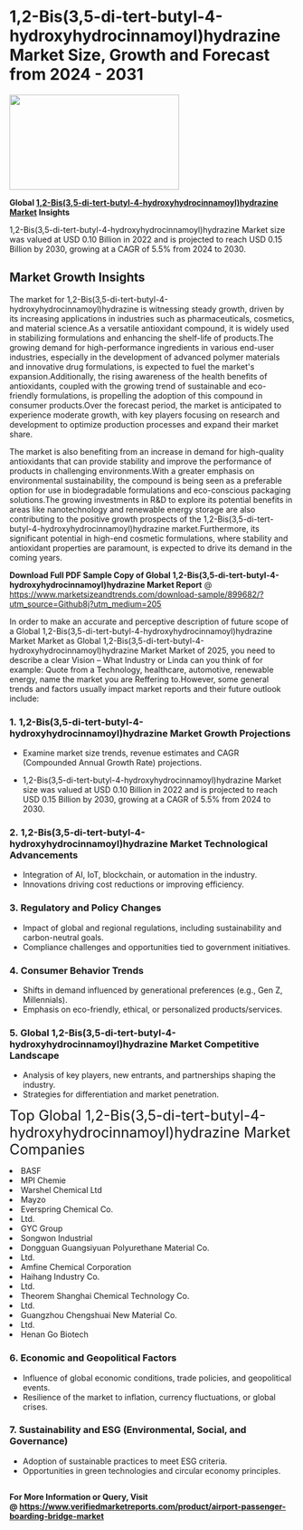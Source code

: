 <H1>1,2-Bis(3,5-di-tert-butyl-4-hydroxyhydrocinnamoyl)hydrazine Market Size, Growth and Forecast from 2024 - 2031</H1><img class="aligncenter size-medium wp-image-584254" src="https://thirdeyenews.in/wp-content/uploads/2024/09/Global-Market-Research-300x168.jpeg" alt="" width="300" height="168" /><p><strong>Global&nbsp;<a href="https://www.marketsizeandtrends.com/download-sample/899682/?utm_source=Github8j?utm_medium=205">1,2-Bis(3,5-di-tert-butyl-4-hydroxyhydrocinnamoyl)hydrazine Market</a> Insights</strong></p><p>1,2-Bis(3,5-di-tert-butyl-4-hydroxyhydrocinnamoyl)hydrazine Market size was valued at USD 0.10 Billion in 2022 and is projected to reach USD 0.15 Billion by 2030, growing at a CAGR of 5.5% from 2024 to 2030.</p><p><h2>Market Growth Insights</h2> <p>The market for 1,2-Bis(3,5-di-tert-butyl-4-hydroxyhydrocinnamoyl)hydrazine is witnessing steady growth, driven by its increasing applications in industries such as pharmaceuticals, cosmetics, and material science.As a versatile antioxidant compound, it is widely used in stabilizing formulations and enhancing the shelf-life of products.The growing demand for high-performance ingredients in various end-user industries, especially in the development of advanced polymer materials and innovative drug formulations, is expected to fuel the market's expansion.Additionally, the rising awareness of the health benefits of antioxidants, coupled with the growing trend of sustainable and eco-friendly formulations, is propelling the adoption of this compound in consumer products.Over the forecast period, the market is anticipated to experience moderate growth, with key players focusing on research and development to optimize production processes and expand their market share.</p> <p>The market is also benefiting from an increase in demand for high-quality antioxidants that can provide stability and improve the performance of products in challenging environments.With a greater emphasis on environmental sustainability, the compound is being seen as a preferable option for use in biodegradable formulations and eco-conscious packaging solutions.The growing investments in R&D to explore its potential benefits in areas like nanotechnology and renewable energy storage are also contributing to the positive growth prospects of the 1,2-Bis(3,5-di-tert-butyl-4-hydroxyhydrocinnamoyl)hydrazine market.Furthermore, its significant potential in high-end cosmetic formulations, where stability and antioxidant properties are paramount, is expected to drive its demand in the coming years.</p> <p><span class=""><strong>Download Full PDF Sample Copy of Global 1,2-Bis(3,5-di-tert-butyl-4-hydroxyhydrocinnamoyl)hydrazine Market Report</strong> @ <a href="https://www.marketsizeandtrends.com/download-sample/899682/?utm_source=Github8j?utm_medium=205" target="_blank">https://www.marketsizeandtrends.com/download-sample/899682/?utm_source=Github8j?utm_medium=205</a></span></p><p>In order to make an accurate and perceptive description of future scope of a Global&nbsp;1,2-Bis(3,5-di-tert-butyl-4-hydroxyhydrocinnamoyl)hydrazine Market Market as Global&nbsp;1,2-Bis(3,5-di-tert-butyl-4-hydroxyhydrocinnamoyl)hydrazine Market Market of 2025, you need to describe a clear Vision &ndash; What Industry or Linda can you think of for example: Quote from a Technology, healthcare, automotive, renewable energy, name the market you are Reffering to.However, some general trends and factors usually impact market reports and their future outlook include:</p><h3>1.&nbsp;<strong>1,2-Bis(3,5-di-tert-butyl-4-hydroxyhydrocinnamoyl)hydrazine Market Growth Projections</strong></h3><ul><li>Examine market size trends, revenue estimates and CAGR (Compounded Annual Growth Rate) projections.</li><li><p>1,2-Bis(3,5-di-tert-butyl-4-hydroxyhydrocinnamoyl)hydrazine Market size was valued at USD 0.10 Billion in 2022 and is projected to reach USD 0.15 Billion by 2030, growing at a CAGR of 5.5% from 2024 to 2030.</p></li></ul><h3>2.&nbsp;<strong>1,2-Bis(3,5-di-tert-butyl-4-hydroxyhydrocinnamoyl)hydrazine Market Technological Advancements</strong></h3><ul><li>Integration of AI, IoT, blockchain, or automation in the industry.</li><li>Innovations driving cost reductions or improving efficiency.</li></ul><h3>3.&nbsp;<strong>Regulatory and Policy Changes</strong></h3><ul><li>Impact of global and regional regulations, including sustainability and carbon-neutral goals.</li><li>Compliance challenges and opportunities tied to government initiatives.</li></ul><h3>4.&nbsp;<strong>Consumer Behavior Trends</strong></h3><ul><li>Shifts in demand influenced by generational preferences (e.g., Gen Z, Millennials).</li><li>Emphasis on eco-friendly, ethical, or personalized products/services.</li></ul><h3>5.&nbsp;<strong>Global 1,2-Bis(3,5-di-tert-butyl-4-hydroxyhydrocinnamoyl)hydrazine Market Competitive Landscape</strong></h3><ul><li>Analysis of key players, new entrants, and partnerships shaping the industry.</li><li>Strategies for differentiation and market penetration.</li></ul><p data-pm-slice="1 1 []"><span style="color: inherit; font-family: inherit; font-size: 25px;">Top Global 1,2-Bis(3,5-di-tert-butyl-4-hydroxyhydrocinnamoyl)hydrazine Market Companies</span></p><div class="" data-test-id=""><p><li>BASF</li><li> MPI Chemie</li><li> Warshel Chemical Ltd</li><li> Mayzo</li><li> Everspring Chemical Co.</li><li> Ltd.</li><li> GYC Group</li><li> Songwon Industrial</li><li> Dongguan Guangsiyuan Polyurethane Material Co.</li><li> Ltd.</li><li> Amfine Chemical Corporation</li><li> Haihang Industry Co.</li><li> Ltd.</li><li> Theorem Shanghai Chemical Technology Co.</li><li> Ltd.</li><li> Guangzhou Chengshuai New Material Co.</li><li>Ltd.</li><li> Henan Go Biotech</li></p></div><h3>6.&nbsp;<strong>Economic and Geopolitical Factors</strong></h3><ul><li>Influence of global economic conditions, trade policies, and geopolitical events.</li><li>Resilience of the market to inflation, currency fluctuations, or global crises.</li></ul><h3>7.&nbsp;<strong>Sustainability and ESG (Environmental, Social, and Governance)</strong></h3><ul><li>Adoption of sustainable practices to meet ESG criteria.</li><li>Opportunities in green technologies and circular economy principles.</li></ul><h2><strong style="font-size: 14px;">For More Information or Query, Visit @&nbsp;</strong><a style="background-color: #ffffff; font-size: 14px;" href="https://www.marketsizeandtrends.com/report/12-bis-35-di-tert-butyl-4-hydroxyhydrocinnamoyl-hydrazine-market/" target="_blank">https://www.verifiedmarketreports.com/product/airport-passenger-boarding-bridge-market</a></h2>